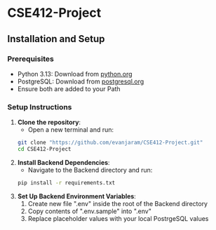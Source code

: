 # CSE412-Project

## Installation and Setup

### Prerequisites
- Python 3.13: Download from [python.org](https://www.python.org/downloads/)
- PostgreSQL: Download from [postgresql.org](https://www.postgresql.org/download/)
- Ensure both are added to your Path

### Setup Instructions
1. **Clone the repository**:
    - Open a new terminal and run:
   ```bash
   git clone "https://github.com/evanjaram/CSE412-Project.git"
   cd CSE412-Project
   ```
2. **Install Backend Dependencies**:
    - Navigate to the Backend directory and run:
    ```bash
    pip install -r requirements.txt
    ```
3. **Set Up Backend Environment Variables**:
    1. Create new file ".env" inside the root of the Backend directory
    2. Copy contents of ".env.sample" into ".env"
    3. Replace placeholder values with your local PostrgeSQL values